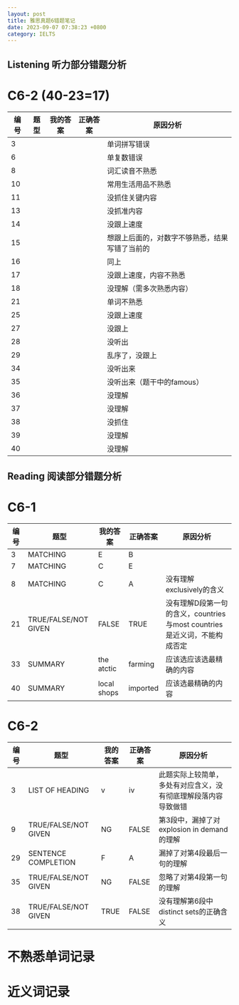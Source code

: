 ```yaml
---
layout: post
title: 雅思真题6错题笔记
date: 2023-09-07 07:38:23 +0800
category: IELTS
---
```


## Listening 听力部分错题分析
# C6-2 (40-23=17)

|编号|题型|我的答案|正确答案|原因分析|
| --- | --- | --- | --- | --- | 
|3 | | | | 单词拼写错误|
|6 | | | | 单复数错误|
|8 |  | | | 词汇读音不熟悉|
|10 | | | | 常用生活用品不熟悉|
|11  |  | | | 没抓住关键内容|
|13 |  | | | 没抓准内容|
|14|  | | | 没跟上速度|
|15 | | | | 想跟上后面的，对数字不够熟悉，结果写错了当前的|
|16|  | | | 同上|
|17 | | | | 没跟上速度，内容不熟悉|
|18 |  | | | 没理解（需多次熟悉内容）|
|21|  | | | 单词不熟悉|
|25 | | | | 没跟上速度|
|27|  | | | 没跟上|
|28 | | | | 没听出|
|29|  | | | 乱序了，没跟上|
|34 | | | | 没听出来|
|35|  | | | 没听出来（题干中的famous）|
|36|  | | | 没理解|
|37|  | | | 没理解|
|38|  | | | 没抓住|
|39|  | | | 没理解|
|40|  | | | 没理解|


## Reading 阅读部分错题分析
# C6-1

|编号|题型|我的答案|正确答案|原因分析|
| --- | --- | --- | --- | --- | 
|3| MATCHING | E | B |   |
|7| MATCHING | C | E |   |
|8| MATCHING | C | A | 没有理解exclusively的含义 |
|21|TRUE/FALSE/NOT GIVEN | FALSE | TRUE | 没有理解D段第一句的含义，countries 与most countries是近义词，不能构成否定 |
|33|SUMMARY | the atctic | farming | 应该选应该选最精确的内容 |
|40|SUMMARY | local shops | imported |  应该选最精确的内容 |

# C6-2

|编号|题型|我的答案|正确答案|原因分析|
| --- | --- | --- | --- | --- |
|3| LIST OF HEADING | v |  iv  | 此题实际上较简单，多处有对应含义，没有彻底理解段落内容导致做错 |
|9| TRUE/FALSE/NOT GIVEN | NG | FALSE  | 第3段中，漏掉了对explosion in demand的理解 |
|29| SENTENCE COMPLETION  | F | A | 漏掉了对第4段最后一句的理解 |
|35| TRUE/FALSE/NOT GIVEN | NG | FALSE |  忽略了对第4段第一句的理解 |
|38| TRUE/FALSE/NOT GIVEN | TRUE | FALSE |   没有理解第6段中 distinct sets的正确含义 |

# 不熟悉单词记录

# 近义词记录